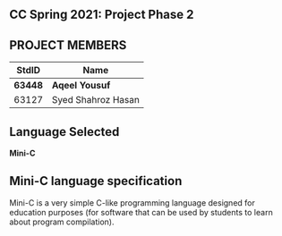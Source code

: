 ## CC Spring 2021: Project Phase 2

## PROJECT MEMBERS

StdID | Name
------------ | -------------
**63448** | **Aqeel Yousuf** 
63127 | Syed Shahroz Hasan


## Language Selected ##
**Mini-C**

## Mini-C language specification ##

Mini-C is a very simple C-like programming language designed for education purposes (for software that
can be used by students to learn about program compilation).
